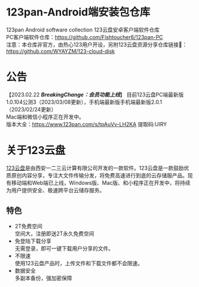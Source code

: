 # 123pan-Android端安装包仓库
123pan Android software collection 123云盘安卓客户端软件仓库<br>
PC客户端软件仓库：https://github.com/Fishtoucher6/123pan-PC<br>
注意：本仓库非官方，由热心123用户开设，另附123云盘资源分享仓库链接🔗：https://github.com/WYAYZM/123-cloud-disk

# 公告
【2023.02.22 ***BreakingChange：会员功能上线***】
目前123云盘PC端最新版1.0.104公测3（2023/03/08更新），手机端最新版手机端最新版2.0.1（2023/02/24更新）<br>Mac端和微信小程序正在开发中。<br>
版本大全：https://www.123pan.com/s/tpAuVv-LH2KA 提取码:UIRY

# 关于123云盘
[123云盘](https://123pan.com/)是由西安一二三云计算有限公司开发的一款软件。123云盘是一款鼓励优质原创内容分享，专注大文件传输分发，将免费高速进行到底的云存储服产品。现有移动端和Web端已上线，Windows版、Mac版、和小程序正在开发中，将持续为用户提供安全、极速跨平台云储存服务。
## 特色
- 2T免费空间<br>
空间大，注册即送2T永久免费空间
- 免登陆下载分享<br>
无需登录，即可一键下载用户分享的文件。
- 不限速<br>
使用123云盘产品时，上传文件和下载文件都不会限速。
- 数据安全<br>
多副本备份，强加密保障
